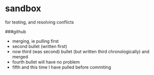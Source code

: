 sandbox
=======

for testing, and resolving conflicts

###github

- merging, ie pulling first
- second bullet (written first)
- now third (was second) bullet (but written third chronologically) and merged
- fourth bullet will have no problem
- fifth and this time I have pulled before commiting

